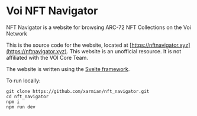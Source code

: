 # Voi NFT Navigator

NFT Navigator is a website for browsing ARC-72 NFT Collections on the Voi Network

This is the source code for the website, located at [https://nftnavigator.xyz](https://nftnavigator.xyz).
This website is an unofficial resource. It is not affiliated with the VOI Core Team.

The website is written using the [Svelte framework](https://svelte.dev).

To run locally:
```
git clone https://github.com/xarmian/nft_navigator.git
cd nft_navigator
npm i
npm run dev
```